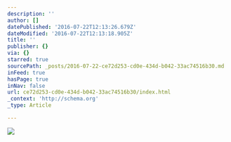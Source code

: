 ```yaml
---
description: ''
author: []
datePublished: '2016-07-22T12:13:26.679Z'
dateModified: '2016-07-22T12:13:18.905Z'
title: ''
publisher: {}
via: {}
starred: true
sourcePath: _posts/2016-07-22-ce72d253-cd0e-434d-b042-33ac74516b30.md
inFeed: true
hasPage: true
inNav: false
url: ce72d253-cd0e-434d-b042-33ac74516b30/index.html
_context: 'http://schema.org'
_type: Article

---
```

![](https://the-grid-user-content.s3-us-west-2.amazonaws.com/f28d3544-585a-4276-b056-c4b0178d52d5.png)